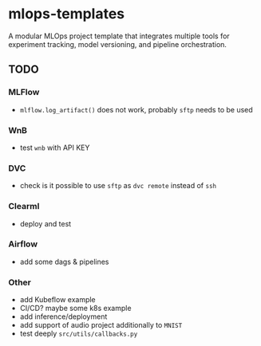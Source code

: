 # mlops-templates
A modular MLOps project template that integrates multiple tools for experiment tracking, model versioning, and pipeline orchestration.

## TODO
### MLFlow
- `mlflow.log_artifact()` does not work, probably `sftp` needs to be used
### WnB
- test `wnb` with API KEY
### DVC
- check is it possible to use `sftp` as `dvc remote` instead of `ssh`
### Clearml
- deploy and test
### Airflow
- add some dags & pipelines
### Other
- add Kubeflow example
- CI/CD? maybe some k8s example
- add inference/deployment
- add support of audio project additionally to `MNIST`
- test deeply `src/utils/callbacks.py`